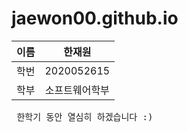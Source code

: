 # jaewon00.github.io
|이름|한재원|
|:----|:----:|
|학번|2020052615|
|학부|소프트웨어학부|
<pre> 한학기 동안 열심히 하겠습니다 :)
